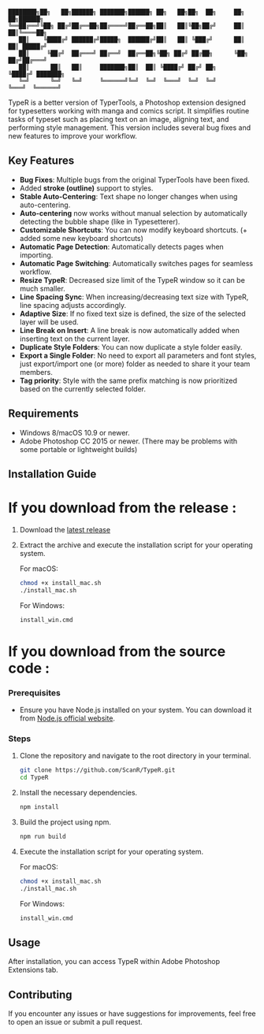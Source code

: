 <div align="right-center">

```
████████╗██╗   ██╗██████╗ ███████╗██████╗ ██╗   ██╗██╗  ██╗     ██╗   ██╗██████╗ 
╚══██╔══╝╚██╗ ██╔╝██╔══██╗██╔════╝██╔══██╗██║   ██║╚██╗██╔╝     ██║   ██║╚════██╗
   ██║    ╚████╔╝ ██████╔╝█████╗  ██████╔╝██║   ██║ ╚███╔╝      ██║   ██║ █████╔╝
   ██║     ╚██╔╝  ██╔═══╝ ██╔══╝  ██╔══██╗╚██╗ ██╔╝ ██╔██╗      ╚██╗ ██╔╝██╔═══╝ 
   ██║      ██║   ██║     ███████╗██║  ██║ ╚████╔╝ ██╔╝ ██╗      ╚████╔╝ ███████╗
   ╚═╝      ╚═╝   ╚═╝     ╚══════╝╚═╝  ╚═╝  ╚═══╝  ╚═╝  ╚═╝       ╚═══╝  ╚══════╝
```

<h1 style="color: #ff4444; font-size: 2.5em; margin: 0;">

</div>




TypeR is a better version of TyperTools, a Photoshop extension designed for typesetters working with manga and comics script. It simplifies routine tasks of typeset such as placing text on an image, aligning text, and performing style management. This version includes several bug fixes and new features to improve your workflow.

## Key Features

- **Bug Fixes**: Multiple bugs from the original TyperTools have been fixed.
- Added **stroke (outline)** support to styles.
- **Stable Auto-Centering**: Text shape no longer changes when using auto-centering.
- **Auto-centering** now works without manual selection by automatically detecting the bubble shape (like in Typesetterer).
- **Customizable Shortcuts**: You can now modify keyboard shortcuts. (+ added some new keyboard shortcuts)  
- **Automatic Page Detection**: Automatically detects pages when importing.  
- **Automatic Page Switching**: Automatically switches pages for seamless workflow.  
- **Resize TypeR**: Decreased size limit of the TypeR window so it can be much smaller.  
- **Line Spacing Sync**: When increasing/decreasing text size with TypeR, line spacing adjusts accordingly.  
- **Adaptive Size**: If no fixed text size is defined, the size of the selected layer will be used.  
- **Line Break on Insert**: A line break is now automatically added when inserting text on the current layer.  
- **Duplicate Style Folders**: You can now duplicate a style folder easily.  
- **Export a Single Folder**: No need to export all parameters and font styles, just export/import one (or more) folder as needed to share it your team members.
- **Tag priority**: Style with the same prefix matching is now prioritized based on the currently selected folder.



## Requirements

- Windows 8/macOS 10.9 or newer.
- Adobe Photoshop CC 2015 or newer.
  (There may be problems with some portable or lightweight builds)

## Installation Guide
# If you download from the release :
1. Download the [latest release](https://github.com/ScanR/TypeR/releases/latest/download/TypeR.zip)
2. Extract the archive and execute the installation script for your operating system.

   For macOS:
   ```sh
   chmod +x install_mac.sh
   ./install_mac.sh
   ```

   For Windows:
   ```sh
   install_win.cmd
   ```

# If you download from the source code :
### Prerequisites

- Ensure you have Node.js installed on your system. You can download it from [Node.js official website](https://nodejs.org/).

### Steps

1. Clone the repository and navigate to the root directory in your terminal.

   ```sh
   git clone https://github.com/ScanR/TypeR.git
   cd TypeR
   ```

2. Install the necessary dependencies.

   ```sh
   npm install
   ```

3. Build the project using npm. 


   ```sh
   npm run build
   ```

4. Execute the installation script for your operating system.

   For macOS:
   ```sh
   chmod +x install_mac.sh
   ./install_mac.sh
   ```

   For Windows:
   ```sh
   install_win.cmd
   ```
## Usage

After installation, you can access TypeR within Adobe Photoshop Extensions tab. 

## Contributing

If you encounter any issues or have suggestions for improvements, feel free to open an issue or submit a pull request.
